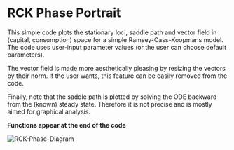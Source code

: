 # RCK Phase Portrait
This simple code plots the stationary loci, saddle path and vector field in (capital, consumption) space for a simple Ramsey-Cass-Koopmans model. The code uses user-input parameter values (or the user can choose default parameters). 

The vector field is made more aesthetically pleasing by resizing the vectors by their norm. If the user wants, this feature can be easily removed from the code.

Finally, note that the saddle path is plotted by solving the ODE backward from the (known) steady state. Therefore it is not precise and is mostly aimed for graphical analysis. 

**Functions appear at the end of the code**

![RCK-Phase-Diagram](https://user-images.githubusercontent.com/45733935/79632176-ed377e00-815d-11ea-9aa8-e952cf26bd6c.png)
